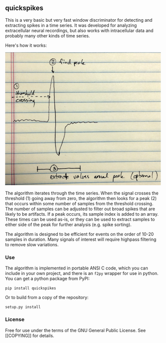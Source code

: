 
## quickspikes

This is a very basic but very fast window discriminator for detecting and
extracting spikes in a time series. It was developed for analyzing extracellular
neural recordings, but also works with intracellular data and probably many
other kinds of time series.

Here's how it works:

![detection diagram](algorithm.png)

The algorithm iterates through the time series. When the signal crosses the threshold (1) going away from zero, the algorithm then looks for a peak (2) that occurs within some number of samples from the threshold crossing. The number of samples can be adjusted to filter out broad spikes that are likely to be artifacts. If a peak occurs, its sample index is added to an array. These times can be used as-is, or they can be used to extract samples to either side of the peak for further analysis (e.g. spike sorting).

The algorithm is designed to be efficient for events on the order of 10-20 samples in duration. Many signals of interest will require highpass filtering to remove slow variations.

### Use

The algorithm is implemented in portable ANSI C code, which you can include in your own project, and there is an `f2py` wrapper for use in python. You can get a python package from PyPI:

    pip install quickspikes

Or to build from a copy of the repository:

    setup.py install



### License

Free for use under the terms of the GNU General Public License. See [[COPYING]]
for details.
